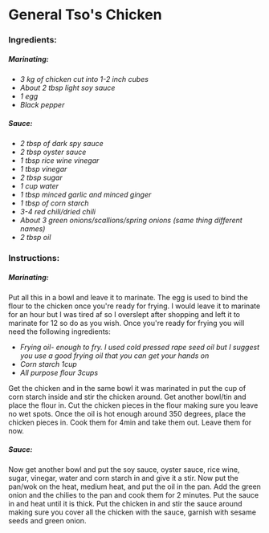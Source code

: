 # General Tso's Chicken

### Ingredients:
##### Marinating:
*  *3 kg of chicken cut into 1-2 inch cubes*
*  *About 2 tbsp light soy sauce*
*  *1 egg*
*  *Black pepper*

##### Sauce:
*  *2 tbsp of dark spy sauce*
*  *2 tbsp oyster sauce*
*  *1 tbsp rice wine vinegar*
*  *1 tbsp vinegar*
*  *2 tbsp sugar*
*  *1 cup water*
*  *1 tbsp minced garlic and minced ginger*
*  *1 tbsp of corn starch*
*  *3-4 red chili/dried chili*
*  *About 3 green onions/scallions/spring onions (same thing different names)*
*  *2 tbsp oil*

### Instructions:
##### Marinating:
Put all this in a bowl and leave it to marinate. The egg is used to bind the flour to the chicken once you're ready for frying. I would leave it to marinate for an hour but I was tired af so I overslept after shopping and left it to marinate for 12 so do as you wish.
Once you're ready for frying you will need the following ingredients:
*  *Frying oil- enough to fry. I used cold pressed rape seed oil but I suggest you use a good frying oil that you can get your hands on*
*  *Corn starch 1cup*
*  *All purpose flour 3cups*

Get the chicken and in the same bowl it was marinated in put the cup of corn starch inside and stir the chicken around. Get another bowl/tin and place the flour in. Cut the chicken pieces in the flour making sure you leave no wet spots. Once the oil is hot enough around 350 degrees, place the chicken pieces in. Cook them for 4min and take them out. Leave them for now.

##### Sauce:
Now get another bowl and put the soy sauce, oyster sauce, rice wine, sugar, vinegar, water and corn starch in and give it a stir. Now put the pan/wok on the heat, medium heat, and put the oil in the pan. Add the green onion and the chilies to the pan and cook them for 2 minutes. Put the sauce in and heat until it is thick. Put the chicken in and stir the sauce around making sure you cover all the chicken with the sauce, garnish with sesame seeds and green onion.
